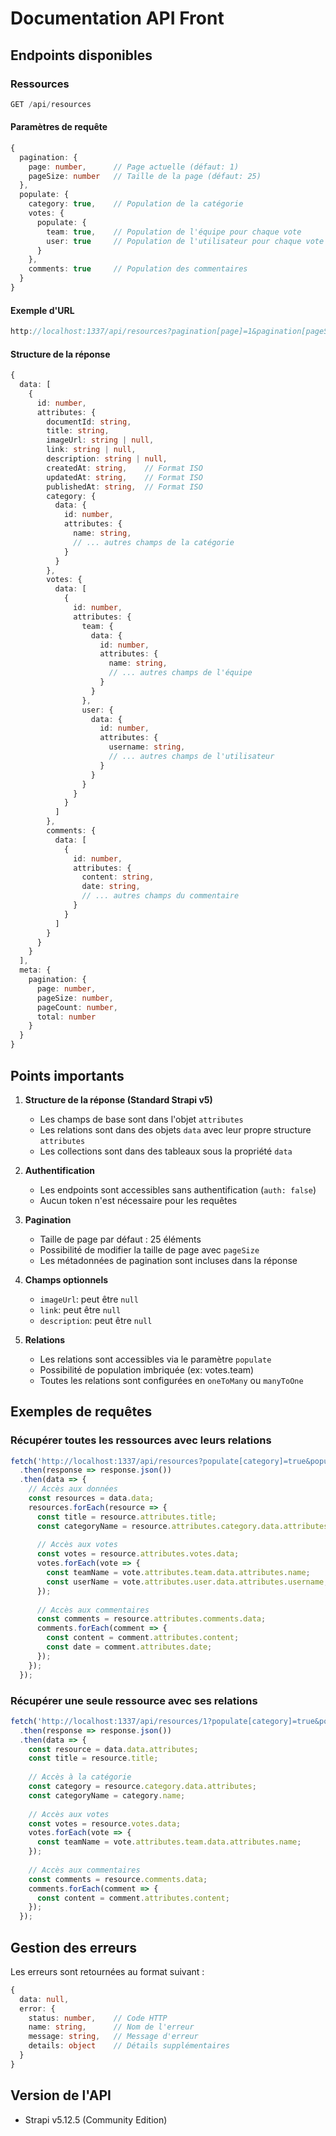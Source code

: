 # Documentation API Front

## Endpoints disponibles

### Ressources
```typescript
GET /api/resources
```

#### Paramètres de requête
```typescript
{
  pagination: {
    page: number,      // Page actuelle (défaut: 1)
    pageSize: number   // Taille de la page (défaut: 25)
  },
  populate: {
    category: true,    // Population de la catégorie
    votes: {
      populate: {
        team: true,    // Population de l'équipe pour chaque vote
        user: true     // Population de l'utilisateur pour chaque vote
      }
    },
    comments: true     // Population des commentaires
  }
}
```

#### Exemple d'URL
```typescript
http://localhost:1337/api/resources?pagination[page]=1&pagination[pageSize]=10&populate[category]=true&populate[votes][populate][team]=true&populate[votes][populate][user]=true&populate[comments]=true
```

#### Structure de la réponse
```typescript
{
  data: [
    {
      id: number,
      attributes: {
        documentId: string,
        title: string,
        imageUrl: string | null,
        link: string | null,
        description: string | null,
        createdAt: string,    // Format ISO
        updatedAt: string,    // Format ISO
        publishedAt: string,  // Format ISO
        category: {
          data: {
            id: number,
            attributes: {
              name: string,
              // ... autres champs de la catégorie
            }
          }
        },
        votes: {
          data: [
            {
              id: number,
              attributes: {
                team: {
                  data: {
                    id: number,
                    attributes: {
                      name: string,
                      // ... autres champs de l'équipe
                    }
                  }
                },
                user: {
                  data: {
                    id: number,
                    attributes: {
                      username: string,
                      // ... autres champs de l'utilisateur
                    }
                  }
                }
              }
            }
          ]
        },
        comments: {
          data: [
            {
              id: number,
              attributes: {
                content: string,
                date: string,
                // ... autres champs du commentaire
              }
            }
          ]
        }
      }
    }
  ],
  meta: {
    pagination: {
      page: number,
      pageSize: number,
      pageCount: number,
      total: number
    }
  }
}
```

## Points importants

1. **Structure de la réponse (Standard Strapi v5)**
   - Les champs de base sont dans l'objet `attributes`
   - Les relations sont dans des objets `data` avec leur propre structure `attributes`
   - Les collections sont dans des tableaux sous la propriété `data`

2. **Authentification**
   - Les endpoints sont accessibles sans authentification (`auth: false`)
   - Aucun token n'est nécessaire pour les requêtes

3. **Pagination**
   - Taille de page par défaut : 25 éléments
   - Possibilité de modifier la taille de page avec `pageSize`
   - Les métadonnées de pagination sont incluses dans la réponse

4. **Champs optionnels**
   - `imageUrl`: peut être `null`
   - `link`: peut être `null`
   - `description`: peut être `null`

5. **Relations**
   - Les relations sont accessibles via le paramètre `populate`
   - Possibilité de population imbriquée (ex: votes.team)
   - Toutes les relations sont configurées en `oneToMany` ou `manyToOne`

## Exemples de requêtes

### Récupérer toutes les ressources avec leurs relations
```typescript
fetch('http://localhost:1337/api/resources?populate[category]=true&populate[votes][populate][team]=true&populate[votes][populate][user]=true&populate[comments]=true')
  .then(response => response.json())
  .then(data => {
    // Accès aux données
    const resources = data.data;
    resources.forEach(resource => {
      const title = resource.attributes.title;
      const categoryName = resource.attributes.category.data.attributes.name;
      
      // Accès aux votes
      const votes = resource.attributes.votes.data;
      votes.forEach(vote => {
        const teamName = vote.attributes.team.data.attributes.name;
        const userName = vote.attributes.user.data.attributes.username;
      });
      
      // Accès aux commentaires
      const comments = resource.attributes.comments.data;
      comments.forEach(comment => {
        const content = comment.attributes.content;
        const date = comment.attributes.date;
      });
    });
  });
```

### Récupérer une seule ressource avec ses relations
```typescript
fetch('http://localhost:1337/api/resources/1?populate[category]=true&populate[votes][populate][team]=true&populate[votes][populate][user]=true&populate[comments]=true')
  .then(response => response.json())
  .then(data => {
    const resource = data.data.attributes;
    const title = resource.title;
    
    // Accès à la catégorie
    const category = resource.category.data.attributes;
    const categoryName = category.name;
    
    // Accès aux votes
    const votes = resource.votes.data;
    votes.forEach(vote => {
      const teamName = vote.attributes.team.data.attributes.name;
    });
    
    // Accès aux commentaires
    const comments = resource.comments.data;
    comments.forEach(comment => {
      const content = comment.attributes.content;
    });
  });
```

## Gestion des erreurs

Les erreurs sont retournées au format suivant :
```typescript
{
  data: null,
  error: {
    status: number,    // Code HTTP
    name: string,      // Nom de l'erreur
    message: string,   // Message d'erreur
    details: object    // Détails supplémentaires
  }
}
```

## Version de l'API
- Strapi v5.12.5 (Community Edition) 